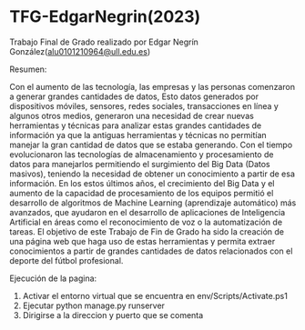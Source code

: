 # TFG-EdgarNegrin(2023)

Trabajo Final de Grado realizado por Edgar Negrín González(alu0101210964@ull.edu.es)

Resumen:

Con el aumento de las tecnología, las empresas y las personas comenzaron a
generar grandes cantidades de datos, Esto datos generados por dispositivos móviles,
sensores, redes sociales, transacciones en línea y algunos otros medios, generaron una
necesidad de crear nuevas herramientas y técnicas para analizar estas grandes
cantidades de información ya que la antiguas herramientas y técnicas no permitían
manejar la gran cantidad de datos que se estaba generando. Con el tiempo evolucionaron
las tecnologías de almacenamiento y procesamiento de datos para manejarlos
permitiendo el surgimiento del Big Data (Datos masivos), teniendo la necesidad de
obtener un conocimiento a partir de esa información.
En los estos últimos años, el crecimiento del Big Data y el aumento de la capacidad
de procesamiento de los equipos permitió el desarrollo de algoritmos de Machine Learning
(aprendizaje automático) más avanzados, que ayudaron en el desarrollo de aplicaciones
de Inteligencia Artificial en áreas como el reconocimiento de voz o la automatización de
tareas.
El objetivo de este Trabajo de Fin de Grado ha sido la creación de una página web
que haga uso de estas herramientas y permita extraer conocimientos a partir de grandes
cantidades de datos relacionados con el deporte del fútbol profesional.


Ejecución de la pagina:

1. Activar el entorno virtual que se encuentra en env/Scripts/Activate.ps1
2. Ejecutar python manage.py runserver
3. Dirigirse a la direccion y puerto que se comenta
